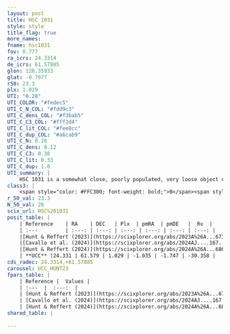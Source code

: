 ```yaml
---
layout: post
title: HSC 1031
style: style
title_flag: true
more_names: 
fname: hsc1031
fov: 0.777
ra_icrs: 24.3314
de_icrs: 61.57885
glon: 128.35933
glat: -0.7977
r50: 23.3
plx: 1.029
UTI: "0.28"
UTI_COLOR: "#fedec5"
UTI_C_N_COL: "#fdd9c3"
UTI_C_dens_COL: "#f3bab5"
UTI_C_C3_COL: "#fff1d4"
UTI_C_lit_COL: "#fee8cc"
UTI_C_dup_COL: "#a6cab9"
UTI_C_N: 0.26
UTI_C_dens: 0.12
UTI_C_C3: 0.38
UTI_C_lit: 0.33
UTI_C_dup: 1.0
UTI_summary: |
    HSC 1031 is a somewhat close, poorly populated, very loose object of low C3 quality. It was recently reported in the literature.
class3: |
    <span style="color: #FFC300; font-weight: bold;">B</span><span style="color: red; font-weight: bold;">C</span>
r_50_val: 23.3
N_50_val: 26
scix_url: HSC%201031
posit_table: |
    | Reference    | RA    | DEC   | Plx  | pmRA  | pmDE   |  Rv  |
    | :---         | :---: | :---: | :---: | :---: | :---: | :---: |
    |[Hunt & Reffert (2023)](https://scixplorer.org/abs/2023A%26A...673A.114H) | 24.569 | 61.566 | 1.02 | -1.037 | -1.754 | -23.019 |
    |[Cavallo et al. (2024)](https://scixplorer.org/abs/2024AJ....167...12C) | 24.358 | 61.496 | 1.024 | -- | -- | -- |
    |[Hunt & Reffert (2024)](https://scixplorer.org/abs/2024A%26A...686A..42H) | 24.569 | 61.566 | 1.02 | -1.037 | -1.754 | -23.019 |
    | **UCC** |24.331 | 61.579 | 1.029 | -1.035 | -1.747 | -30.358 | 
cds_radec: 24.3314,+61.57885
carousel: UCC_HUNT23
fpars_table: |
    | Reference |  Values |
    | :---  |  :---:  |
    | [Hunt & Reffert (2023)](https://scixplorer.org/abs/2023A%26A...673A.114H) | `AV50=1.841, diffAV50=2.46, MOD50=9.833, logAge50=7.937` |
    | [Cavallo et al. (2024)](https://scixplorer.org/abs/2024AJ....167...12C) | `AV50=2.58, dMod50=10.03, logAge50=7.73, [Fe/H]50=-0.45` |
    | [Hunt & Reffert (2024)](https://scixplorer.org/abs/2024A%26A...686A..42H) | `MassJ=70.2095` |
shared_table: |
    
---
```

